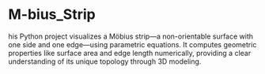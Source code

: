 # M-bius_Strip
his Python project visualizes a Möbius strip—a non-orientable surface with one side and one edge—using parametric equations. It computes geometric properties like surface area and edge length numerically, providing a clear understanding of its unique topology through 3D modeling.

